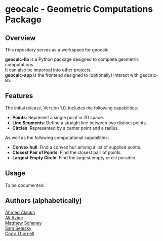 # geocalc - Geometric Computations Package

## Overview
This repository serves as a workspace for geocalc.

**geocalc-lib** is a Python package designed to complete geometric computations.  
It can also be imported into other projects.  
**geocalc-app** is the frontend designed to (optionally) interact with geocalc-lib. 

## Features
The initial release, Version 1.0, includes the following capabilities:

- **Points**: Represent a single point in 2D space.
- **Line Segments**: Define a straight line between two distinct points.
- **Circles**: Represented by a center point and a radius.

As well as the following computational capabilities:
- **Convex hull**: Find a convex hull among a list of supplied points.
- **Closest Pair of Points**: Find the closest pair of points.
- **Largest Empty Circle**: Find the largest empty circle possible.

## Usage
To be documented.

## Authors (alphabetically)
[Ahmed Alabkri](https://github.com/AhmedAlabkri)  
[Ali Azimi](https://github.com/aliazim1)  
[Matthew Schaney](https://github.com/matthewschaney)  
[Sam Selesky](https://github.com/samselesky)  
[Cody Thornell](https://github.com/grcodeman)  

